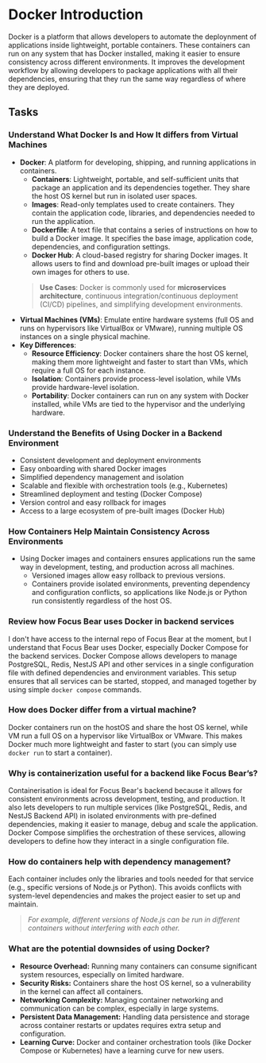 # Docker Introduction
Docker is a platform that allows developers to automate the deploynment of applications inside lightweight, portable containers. These containers can run on any system that has Docker installed, making it easier to ensure consistency across different environments. It improves the development workflow by allowing developers to package applications with all their dependencies, ensuring that they run the same way regardless of where they are deployed.

## Tasks
### Understand What Docker Is and How It differs from Virtual Machines
- **Docker**: A platform for developing, shipping, and running applications in containers.
    - **Containers**: Lightweight, portable, and self-sufficient units that package an application and its dependencies together. They share the host OS kernel but run in isolated user spaces.
    - **Images**: Read-only templates used to create containers. They contain the application code, libraries, and dependencies needed to run the application.
    - **Dockerfile**: A text file that contains a series of instructions on how to build a Docker image. It specifies the base image, application code, dependencies, and configuration settings.
    - **Docker Hub**: A cloud-based registry for sharing Docker images. It allows users to find and download pre-built images or upload their own images for others to use.
    > **Use Cases**: Docker is commonly used for **microservices architecture**, continuous integration/continuous deployment (CI/CD) pipelines, and simplifying development environments.
- **Virtual Machines (VMs)**: Emulate entire hardware systems (full OS and runs on hypervisors like VirtualBox or VMware), running multiple OS instances on a single physical machine.
- **Key Differences**:
    - **Resource Efficiency**: Docker containers share the host OS kernel, making them more lightweight and faster to start than VMs, which require a full OS for each instance.
    - **Isolation**: Containers provide process-level isolation, while VMs provide hardware-level isolation.
    - **Portability**: Docker containers can run on any system with Docker installed, while VMs are tied to the hypervisor and the underlying hardware.
### Understand the Benefits of Using Docker in a Backend Environment
- Consistent development and deployment environments
- Easy onboarding with shared Docker images
- Simplified dependency management and isolation
- Scalable and flexible with orchestration tools (e.g., Kubernetes)
- Streamlined deployment and testing (Docker Compose)
- Version control and easy rollback for images
- Access to a large ecosystem of pre-built images (Docker Hub)

### How Containers Help Maintain Consistency Across Environments
- Using Docker images and containers ensures applications run the same way in development, testing, and production across all machines. 
    - Versioned images allow easy rollback to previous versions. 
    - Containers provide isolated environments, preventing dependency and configuration conflicts, so applications like Node.js or Python run consistently regardless of the host OS.

### Review how Focus Bear uses Docker in backend services
I don't have access to the internal repo of Focus Bear at the moment, but I understand that Focus Bear uses Docker, especially Docker Compose for the backend services. Docker Compose allows developers to manage PostgreSQL, Redis, NestJS API and other services in a single configuration file with defined dependencies and environment variables. This setup ensures that all services can be started, stopped, and managed together by using simple `docker compose` commands.

### How does Docker differ from a virtual machine?
Docker containers run on the hostOS and share the host OS kernel, while VM run a full OS on a hypervisor like VirtualBox or VMware. This makes Docker much more lightweight and faster to start (you can simply use `docker run` to start a container). 
### Why is containerization useful for a backend like Focus Bear’s?
Containerisation is ideal for Focus Bear's backend because it allows for consistent environments across development, testing, and production. It also lets developers to run multiple services (like PostgreSQL, Redis, and NestJS Backend API) in isolated environments with pre-defined dependencies, making it easier to manage, debug and scale the application. Docker Compose simplifies the orchestration of these services, allowing developers to define how they interact in a single configuration file.
### How do containers help with dependency management?
Each container includes only the libraries and tools needed for that service (e.g., specific versions of Node.js or Python). This avoids conflicts with system-level dependencies and makes the project easier to set up and maintain. 
> *For example, different versions of Node.js can be run in different containers without interfering with each other.*

### What are the potential downsides of using Docker?
- **Resource Overhead:** Running many containers can consume significant system resources, especially on limited hardware.
- **Security Risks:** Containers share the host OS kernel, so a vulnerability in the kernel can affect all containers.
- **Networking Complexity:** Managing container networking and communication can be complex, especially in large systems.
- **Persistent Data Management:** Handling data persistence and storage across container restarts or updates requires extra setup and configuration.
- **Learning Curve:** Docker and container orchestration tools (like Docker Compose or Kubernetes) have a learning curve for new users.